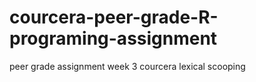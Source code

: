 # courcera-peer-grade-R-programing-assignment
peer grade assignment week 3 courcera lexical scooping
